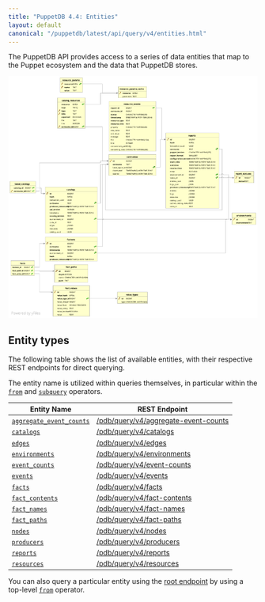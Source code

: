 ```yaml
---
title: "PuppetDB 4.4: Entities"
layout: default
canonical: "/puppetdb/latest/api/query/v4/entities.html"
---
```


[aggregate-event-counts]: ./aggregate-event-counts.html
[catalogs]: ./catalogs.html
[edges]: ./edges.html
[environments]: ./environments.html
[event-counts]: ./event-counts.html
[events]: ./events.html
[fact-names]: ./fact-names.html
[facts]: ./facts.html
[fact-contents]: ./fact-contents.html
[fact-paths]: ./fact-paths.html
[nodes]: ./nodes.html
[producers]: ./producers.html
[query]: ./query.html
[reports]: ./reports.html
[resources]: ./resources.html
[root]: ./index.html
[from]: ./ast.html#context-operators
[subquery]: ./ast.html#subquery-operators
[erd]: ../../../images/pdb_erd.png

The PuppetDB API provides access to a series of data entities that map to the Puppet ecosystem
and the data that PuppetDB stores.

![erd][erd]

## Entity types

The following table shows the list of available entities, with their respective REST endpoints for
direct querying.

The entity name is utilized within queries themselves, in particular within the [`from`][from]
and [`subquery`][subquery] operators.

Entity Name                                        | REST Endpoint
---------------------------------------------------|---------------------------------------------------------------
[`aggregate_event_counts`][aggregate-event-counts] | [/pdb/query/v4/aggregate-event-counts][aggregate-event-counts]
[`catalogs`][catalogs]                             | [/pdb/query/v4/catalogs][catalogs]
[`edges`][edges]                                   | [/pdb/query/v4/edges][edges]
[`environments`][environments]                     | [/pdb/query/v4/environments][environments]
[`event_counts`][event-counts]                     | [/pdb/query/v4/event-counts][event-counts]
[`events`][events]                                 | [/pdb/query/v4/events][events]
[`facts`][facts]                                   | [/pdb/query/v4/facts][facts]
[`fact_contents`][fact-contents]                   | [/pdb/query/v4/fact-contents][fact-contents]
[`fact_names`][fact-names]                         | [/pdb/query/v4/fact-names][fact-names]
[`fact_paths`][fact-paths]                         | [/pdb/query/v4/fact-paths][fact-paths]
[`nodes`][nodes]                                   | [/pdb/query/v4/nodes][nodes]
[`producers`][producers]                           | [/pdb/query/v4/producers][producers]
[`reports`][reports]                               | [/pdb/query/v4/reports][reports]
[`resources`][resources]                           | [/pdb/query/v4/resources][resources]

You can also query a particular entity using the [root endpoint][root] by using a top-level [`from`][from]
operator.
